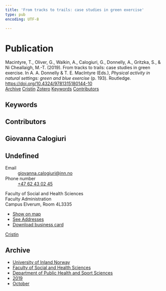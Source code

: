 ```yaml
---
title: 'From tracks to trails: case studies in green exercise'
type: pub
encoding: UTF-8

---
```

<h1>Publication</h1>
<article id="csl-bib-container-GDVIH8EB" class="csl-bib-container">
  <div class="csl-bib-body"> <div class="csl-entry">Macintyre, T., Oliver, G., Walkin, A., Calogiuri, G., Donnelly, A., Gritzka, S., &#38; Ni Cheallaigh, M.-T. (2019). From tracks to trails: case studies in green exercise. In A. A. Donnelly &#38; T. E. MacIntyre (Eds.), <i>Physical activity in natural settings: green and blue exercise</i> (p. 193). Routledge. <a href="https://doi.org/10.4324/9781315180144-10">https://doi.org/10.4324/9781315180144-10</a></div> </div>
  <div class="csl-bib-buttons">
    <a href="#taxonomy-article-GDVIH8EB" alt="archive" class="csl-bib-button">Archive</a>
    <a href="https://app.cristin.no/results/show.jsf?id=1740993" alt="Cristin" class="csl-bib-button">Cristin</a>
    <a href="http://zotero.org/groups/5881554/items/GDVIH8EB" alt="Zotero" class="csl-bib-button">Zotero</a>
    <a href="#keywords-article-GDVIH8EB" alt="keywords" class="csl-bib-button">Keywords</a>
    <a href="#contributors-article-GDVIH8EB" alt="contributors" class="csl-bib-button">Contributors</a>
  </div>
  <div id="csl-bib-meta-container-GDVIH8EB"></div>
</article>
<div id="csl-bib-meta-GDVIH8EB" class="csl-bib-meta">
  <article id="keywords-article-GDVIH8EB" class="keywords-article">
    <h1>Keywords</h1>
    
  </article>
  <article id="contributors-article-GDVIH8EB" class="contributors-article">
    <h1>Contributors</h1>
    <div class="personas"> <div class="vrtx-hinn-person-card"> <div class="photo"> <i class="lar la-user-circle missing-person"></i> </div> <div class="info"> <hgroup><h1>Giovanna Calogiuri</h1> <h2>Undefined</h2> </hgroup><dl> <dt>Email</dt> <dd> <a href="mailto:giovanna.calogiuri@inn.no">giovanna.calogiuri@inn.no</a> </dd> <dt>Phone number</dt> <dd><a href="tel:+4762430245"> +47 62 43 02 45 </a></dd> </dl> <p> Faculty of Social and Health Sciences<br> Faculty Administration<br> Campus Elverum, Room 4L3335 </p> <ul class="vrtx-hinn-links"> <li><a href="https://www.google.com/maps?q=60.88177,11.53669">Show on map</a></li> <li><a href="https://www.inn.no/english/find-an-employee/giovanna-calogiuri.html#vrtx-hinn-addresses">See Addresses</a></li> <li><a href="https://www.inn.no/english/find-an-employee/giovanna-calogiuri.html?vrtx=vcf">Download business card</a></li> </ul> </div> </div> <a href="https://app.cristin.no/persons/show.jsf?id=358086" alt="Cristin URL" class="personas-cristin">Cristin</a> </div>
  </article>
  <article id="taxonomy-article-GDVIH8EB" class="taxonomy-article">
    <h1>Archive</h1>
    <ul>
      <li>
        <a href="/en/archive/?key=3DCRN523">University of Inland Norway</a>
      </li>
      <li>
        <a href="/en/archive/?key=IDKFS3MX">Faculty of Social and Health Sciences</a>
      </li>
      <li>
        <a href="/en/archive/?key=FJXE3Z8X">Department of Public Health and Sport Sciences</a>
      </li>
      <li>
        <a href="/en/archive/?key=MXF6ZEHK">2019</a>
      </li>
      <li>
        <a href="/en/archive/?key=9FZBZQHK">October</a>
      </li>
    </ul>
  </article>
</div>
